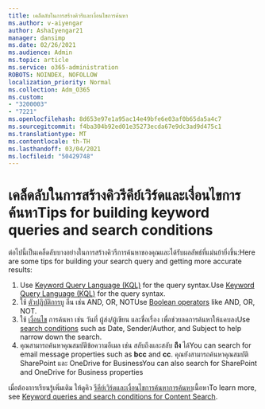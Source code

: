 ```yaml
---
title: เคล็ดลับในการสร้างคิวรีและเงื่อนไขการค้นหา
ms.author: v-aiyengar
author: AshaIyengar21
manager: dansimp
ms.date: 02/26/2021
ms.audience: Admin
ms.topic: article
ms.service: o365-administration
ROBOTS: NOINDEX, NOFOLLOW
localization_priority: Normal
ms.collection: Adm_O365
ms.custom:
- "3200003"
- "7221"
ms.openlocfilehash: 8d653e97e1a95ac14e49bfe6e03af0b65da5a4c7
ms.sourcegitcommit: f4ba304b92ed01e35273ecda67e9dc3ad9d475c1
ms.translationtype: MT
ms.contentlocale: th-TH
ms.lasthandoff: 03/04/2021
ms.locfileid: "50429748"
---
```

# <a name="tips-for-building-keyword-queries-and-search-conditions"></a><span data-ttu-id="63048-102">เคล็ดลับในการสร้างคิวรีคีย์เวิร์ดและเงื่อนไขการค้นหา</span><span class="sxs-lookup"><span data-stu-id="63048-102">Tips for building keyword queries and search conditions</span></span>

<span data-ttu-id="63048-103">ต่อไปนี้เป็นเคล็ดลับบางอย่างในการสร้างคิวรีการค้นหาของคุณและได้รับผลลัพธ์ที่แม่นย้ายิ่งขึ้น:</span><span class="sxs-lookup"><span data-stu-id="63048-103">Here are some tips for building your search query and getting more accurate results:</span></span>

1. <span data-ttu-id="63048-104">Use [Keyword Query Language (KQL)](https://go.microsoft.com/fwlink/?linkid=2101591) for the query syntax.</span><span class="sxs-lookup"><span data-stu-id="63048-104">Use [Keyword Query Language (KQL)](https://go.microsoft.com/fwlink/?linkid=2101591) for the query syntax.</span></span>
1. <span data-ttu-id="63048-105">ใช้ [ตัวปฏิบัติการบู](https://go.microsoft.com/fwlink/?linkid=2101592) ลีน เช่น AND, OR, NOT</span><span class="sxs-lookup"><span data-stu-id="63048-105">Use [Boolean operators](https://go.microsoft.com/fwlink/?linkid=2101592) like AND, OR, NOT.</span></span>
1. <span data-ttu-id="63048-106">ใช้ [เงื่อนไข](https://go.microsoft.com/fwlink/?linkid=2102410) การค้นหา เช่น วันที่ ผู้ส่ง/ผู้เขียน และชื่อเรื่อง เพื่อช่วยลดการค้นหาให้แคบลง</span><span class="sxs-lookup"><span data-stu-id="63048-106">Use [search conditions](https://go.microsoft.com/fwlink/?linkid=2102410) such as Date, Sender/Author, and Subject to help narrow down the search.</span></span>
1. <span data-ttu-id="63048-107">คุณสามารถค้นหาคุณสมบัติข้อความอีเมล เช่น สลับถึงและสลับ **ถึง** ได้</span><span class="sxs-lookup"><span data-stu-id="63048-107">You can search for email message properties such as **bcc** and **cc**.</span></span> <span data-ttu-id="63048-108">คุณยังสามารถค้นหาคุณสมบัติ SharePoint และ OneDrive for Business</span><span class="sxs-lookup"><span data-stu-id="63048-108">You can also search for SharePoint and OneDrive for Business properties</span></span>

<span data-ttu-id="63048-109">เมื่อต้องการเรียนรู้เพิ่มเติม ให้ดูคิว [รีคีย์เวิร์ดและเงื่อนไขการค้นหาการค้นหา](https://go.microsoft.com/fwlink/?linkid=2102411)เนื้อหา</span><span class="sxs-lookup"><span data-stu-id="63048-109">To learn more, see [Keyword queries and search conditions for Content Search](https://go.microsoft.com/fwlink/?linkid=2102411).</span></span>
